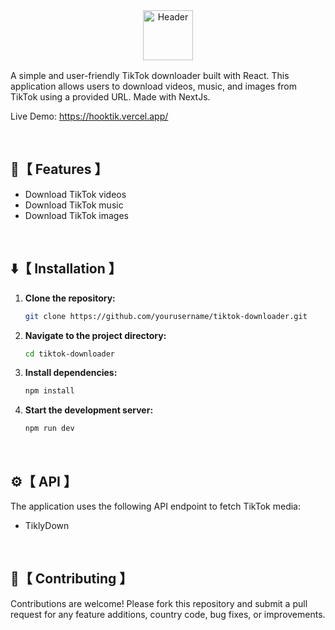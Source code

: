 <div align="center">
<picture>
  <source media="(prefers-color-scheme: dark)" srcset="https://github.com/user-attachments/assets/78740235-e8f6-4451-9a99-829bf6bb1808">
  <source media="(prefers-color-scheme: light)" srcset="https://github.com/user-attachments/assets/c2eb48e0-2cde-4b60-93b7-b1aa80977d60">
  <img alt="Header" height="80" >
</picture>
</div>

<img src="https://github.com/user-attachments/assets/d37a62f7-650a-4886-81c9-d3809d3ddeed" width="100%" height="2px"/>
<p/>

A simple and user-friendly TikTok downloader built with React. This application allows users to download videos, music, and images from TikTok using a provided URL. Made with NextJs.

Live Demo: https://hooktik.vercel.app/

</br>
  
## 🚀【 Features 】

- Download TikTok videos
- Download TikTok music
- Download TikTok images

</br>

## ⬇️【 Installation 】

1. **Clone the repository:**

   ```bash
   git clone https://github.com/yourusername/tiktok-downloader.git

   ```

2. **Navigate to the project directory:**
   ```bash
   cd tiktok-downloader
   ```
3. **Install dependencies:**
   ```bash
   npm install
   ```
4. **Start the development server:**
   ```bash
   npm run dev
   ```

</br>

## ⚙️【 API 】

The application uses the following API endpoint to fetch TikTok media:

- TiklyDown

</br>

## 🤝【 Contributing 】

Contributions are welcome! Please fork this repository and submit a pull request for any feature additions, country code, bug fixes, or improvements.

